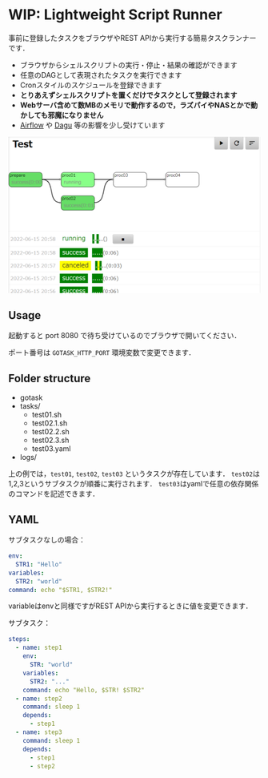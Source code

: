 # WIP: Lightweight Script Runner

事前に登録したタスクをブラウザやREST APIから実行する簡易タスクランナーです．

- ブラウザからシェルスクリプトの実行・停止・結果の確認ができます
- 任意のDAGとして表現されたタスクを実行できます
- Cronスタイルのスケジュールを登録できます
- **とりあえずシェルスクリプトを置くだけでタスクとして登録されます**
- **Webサーバ含めて数MBのメモリで動作するので，ラズパイやNASとかで動かしても邪魔になりません**
- [Airflow](https://airflow.apache.org/) や [Dagu](https://github.com/yohamta/dagu) 等の影響を少し受けています

![](docs/task.png)

## Usage

起動すると port 8080 で待ち受けているのでブラウザで開いてください．

ポート番号は `GOTASK_HTTP_PORT` 環境変数で変更できます．

## Folder structure

- gotask
- tasks/
   - test01.sh
   - test02.1.sh
   - test02.2.sh
   - test02.3.sh
   - test03.yaml
- logs/

上の例では，`test01`, `test02`, `test03` というタスクが存在しています．
`test02`は1,2,3というサブタスクが順番に実行されます．
`test03`はyamlで任意の依存関係のコマンドを記述できます．

## YAML

サブタスクなしの場合：

```yaml
env:
  STR1: "Hello"
variables:
  STR2: "world"
command: echo "$STR1, $STR2!"
```

variableはenvと同様ですがREST APIから実行するときに値を変更できます．

サブタスク：

```yaml
steps:
  - name: step1
    env:
      STR: "world"
    variables:
      STR2: "..."
    command: echo "Hello, $STR! $STR2"
  - name: step2
    command: sleep 1
    depends:
      - step1
  - name: step3
    command: sleep 1
    depends:
      - step1
      - step2
```
